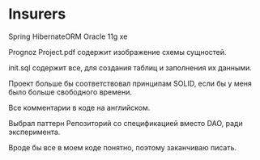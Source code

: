 # Insurers
Spring 
HibernateORM 
Oracle 11g xe

Prognoz Project.pdf содержит изображение схемы сущностей.

init.sql содержит все, для создания таблиц и заполнения их данными.

Проект больше бы соответствовал принципам SOLID, если бы у меня было больше свободного времени.

Все комментарии в коде на английском.

Выбрал паттерн Репозиторий со спецификацией вместо DAO, ради эксперимента.

Вроде бы все в моем коде понятно, поэтому заканчиваю писать.

